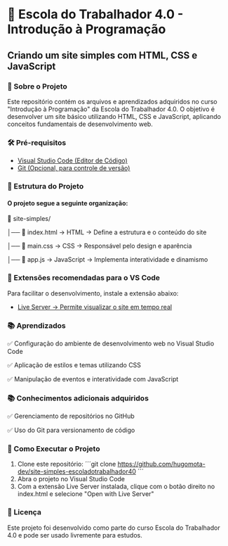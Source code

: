 # 🚀 Escola do Trabalhador 4.0 - Introdução à Programação

## Criando um site simples com HTML, CSS e JavaScript

### 📌 Sobre o Projeto

Este repositório contém os arquivos e aprendizados adquiridos no curso "Introdução à Programação" da Escola do Trabalhador 4.0. O objetivo é desenvolver um site básico utilizando HTML, CSS e JavaScript, aplicando conceitos fundamentais de desenvolvimento web.


### 🛠️ Pré-requisitos
- [Visual Studio Code (Editor de Código)](https://code.visualstudio.com/)
- [Git (Opcional, para controle de versão)](https://git-scm.com/downloads)


### 📂 Estrutura do Projeto

#### O projeto segue a seguinte organização:

📂 site-simples/

│── 📜 index.html  → HTML → Define a estrutura e o conteúdo do site

│── 📜 main.css    → CSS → Responsável pelo design e aparência

│── 📜 app.js      → JavaScript → Implementa interatividade e dinamismo


### 🔌 Extensões recomendadas para o VS Code
Para facilitar o desenvolvimento, instale a extensão abaixo:

- [Live Server → Permite visualizar o site em tempo real](https://marketplace.visualstudio.com/items?itemName=ritwickdey.LiveServer)


### 📚 Aprendizados

✅ Configuração do ambiente de desenvolvimento web no Visual Studio Code

✅ Aplicação de estilos e temas utilizando CSS

✅ Manipulação de eventos e interatividade com JavaScript

### 📚 Conhecimentos adicionais adquiridos

✅ Gerenciamento de repositórios no GitHub

✅ Uso do Git para versionamento de código


### 📌 Como Executar o Projeto

1. Clone este repositório:
´´´git clone https://github.com/hugomota-dev/site-simples-escoladotrabalhador40
´´´
2. Abra o projeto no Visual Studio Code
3. Com a extensão Live Server instalada, clique com o botão direito no index.html e selecione "Open with Live Server"


### 📜 Licença

Este projeto foi desenvolvido como parte do curso Escola do Trabalhador 4.0 e pode ser usado livremente para estudos.

